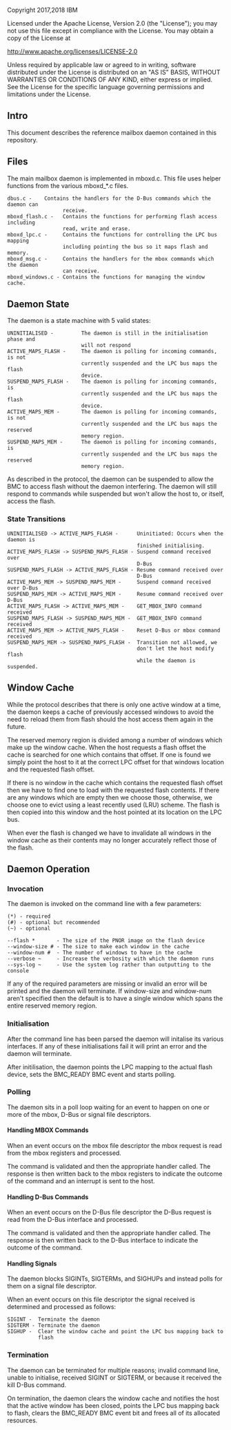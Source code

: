 Copyright 2017,2018 IBM

Licensed under the Apache License, Version 2.0 (the "License");
you may not use this file except in compliance with the License.
You may obtain a copy of the License at

  http://www.apache.org/licenses/LICENSE-2.0

Unless required by applicable law or agreed to in writing, software
distributed under the License is distributed on an "AS IS" BASIS,
WITHOUT WARRANTIES OR CONDITIONS OF ANY KIND, either express or implied.
See the License for the specific language governing permissions and
limitations under the License.

## Intro

This document describes the reference mailbox daemon contained in this
repository.

## Files

The main mailbox daemon is implemented in mboxd.c. This file uses helper
functions from the various mboxd_*.c files.

```
dbus.c -    Contains the handlers for the D-Bus commands which the daemon can
                  receive.
mboxd_flash.c -   Contains the functions for performing flash access including
                  read, write and erase.
mboxd_lpc.c -     Contains the functions for controlling the LPC bus mapping
                  including pointing the bus so it maps flash and memory.
mboxd_msg.c -     Contains the handlers for the mbox commands which the daemon
                  can receive.
mboxd_windows.c - Contains the functions for managing the window cache.
```

## Daemon State

The daemon is a state machine with 5 valid states:

```
UNINITIALISED -         The daemon is still in the initialisation phase and
                        will not respond
ACTIVE_MAPS_FLASH -     The daemon is polling for incoming commands, is not
                        currently suspended and the LPC bus maps the flash
                        device.
SUSPEND_MAPS_FLASH -    The daemon is polling for incoming commands, is
                        currently suspended and the LPC bus maps the flash
                        device.
ACTIVE_MAPS_MEM -       The daemon is polling for incoming commands, is not
                        currently suspended and the LPC bus maps the reserved
                        memory region.
SUSPEND_MAPS_MEM -      The daemon is polling for incoming commands, is
                        currently suspended and the LPC bus maps the reserved
                        memory region.
```

As described in the protocol, the daemon can be suspended to allow the BMC to
access flash without the daemon interfering. The daemon will still respond to
commands while suspended but won't allow the host to, or itself, access the
flash.

### State Transitions

```
UNINITIALISED -> ACTIVE_MAPS_FLASH -      Uninitiated: Occurs when the daemon is
                                          finished initialising.
ACTIVE_MAPS_FLASH -> SUSPEND_MAPS_FLASH - Suspend command received over
                                          D-Bus
SUSPEND_MAPS_FLASH -> ACTIVE_MAPS_FLASH - Resume command received over
                                          D-Bus
ACTIVE_MAPS_MEM -> SUSPEND_MAPS_MEM -     Suspend command received over D-Bus
SUSPEND_MAPS_MEM -> ACTIVE_MAPS_MEM -     Resume command received over D-Bus
ACTIVE_MAPS_FLASH -> ACTIVE_MAPS_MEM -    GET_MBOX_INFO command received
SUSPEND_MAPS_FLASH -> SUSPEND_MAPS_MEM -  GET_MBOX_INFO command received
ACTIVE_MAPS_MEM -> ACTIVE_MAPS_FLASH -    Reset D-Bus or mbox command received
SUSPEND_MAPS_MEM -> SUSPEND_MAPS_FLASH -  Transition not allowed, we
                                          don't let the host modify flash
                                          while the daemon is suspended.
```

## Window Cache

While the protocol describes that there is only one active window at a time,
the daemon keeps a cache of previously accessed windows to avoid the need to
reload them from flash should the host access them again in the future.

The reserved memory region is divided among a number of windows which make up
the window cache. When the host requests a flash offset the cache is searched
for one which contains that offset. If one is found we simply point the host to
it at the correct LPC offset for that windows location and the requested flash
offset.

If there is no window in the cache which contains the requested flash offset
then we have to find one to load with the requested flash contents. If there
are any windows which are empty then we choose those, otherwise, we choose one to
evict using a least recently used (LRU) scheme. The flash is then copied into
this window and the host pointed at its location on the LPC bus.

When ever the flash is changed we have to invalidate all windows in the window
cache as their contents may no longer accurately reflect those of the flash.

## Daemon Operation

### Invocation

The daemon is invoked on the command line with a few parameters:

```
(*) - required
(#) - optional but recommended
(~) - optional

--flash *       - The size of the PNOR image on the flash device
--window-size # - The size to make each window in the cache
--window-num #  - The number of windows to have in the cache
--verbose ~     - Increase the verbosity with which the daemon runs
--sys-log ~     - Use the system log rather than outputting to the console
```

If any of the required parameters are missing or invalid an error will be
printed and the daemon will terminate.
If window-size and window-num aren't specified then the default is to have a
single window which spans the entire reserved memory region.

### Initialisation

After the command line has been parsed the daemon will initalise its various
interfaces. If any of these initialisations fail it will print an error and the
daemon will terminate.

After initilisation, the daemon points the LPC mapping to the actual flash
device, sets the BMC_READY BMC event and starts polling.

### Polling

The daemon sits in a poll loop waiting for an event to happen on one or more of
the mbox, D-Bus or signal file descriptors.

#### Handling MBOX Commands

When an event occurs on the mbox file descriptor the mbox request is read from
the mbox registers and processed.

The command is validated and then the appropriate handler called. The response
is then written back to the mbox registers to indicate the outcome of the
command and an interrupt is sent to the host.

#### Handling D-Bus Commands

When an event occurs on the D-Bus file descriptor the D-Bus request is read from
the D-Bus interface and processed.

The command is validated and then the appropriate handler called. The response
is then written back to the D-Bus interface to indicate the outcome of the
command.

#### Handling Signals

The daemon blocks SIGINTs, SIGTERMs, and SIGHUPs and instead polls for them on
a signal file descriptor.

When an event occurs on this file descriptor the signal received is determined
and processed as follows:

```
SIGINT -  Terminate the daemon
SIGTERM - Terminate the daemon
SIGHUP -  Clear the window cache and point the LPC bus mapping back to
          flash
```

### Termination

The daemon can be terminated for multiple reasons; invalid command line, unable
to initialise, received SIGINT or SIGTERM, or because it received the kill D-Bus
command.

On termination, the daemon clears the window cache and notifies the host that the
active window has been closed, points the LPC bus mapping back to flash, clears
the BMC_READY BMC event bit and frees all of its allocated resources.
